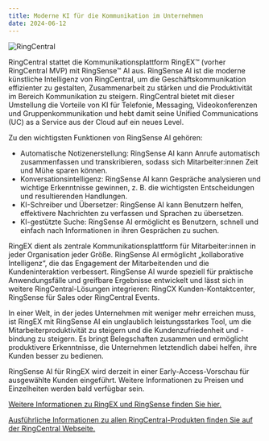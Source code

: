 ```yaml
---
title: Moderne KI für die Kommunikation im Unternehmen
date: 2024-06-12
---
```


![RingCentral](/notes/2024-06-12.png)

RingCentral stattet die Kommunikationsplattform RingEX™ (vorher RingCentral MVP) mit RingSense™ AI aus. RingSense AI ist die moderne künstliche Intelligenz von RingCentral, um die Geschäftskommunikation effizienter zu gestalten, Zusammenarbeit zu stärken und die Produktivität im Bereich Kommunikation zu steigern. RingCentral bietet mit dieser Umstellung die Vorteile von KI für Telefonie, Messaging, Videokonferenzen und Gruppenkommunikation und hebt damit seine Unified Communications (UC) as a Service aus der Cloud auf ein neues Level.

Zu den wichtigsten Funktionen von RingSense AI gehören:

- Automatische Notizenerstellung: RingSense AI kann Anrufe automatisch zusammenfassen und transkribieren, sodass sich Mitarbeiter:innen Zeit und Mühe sparen können.
- Konversationsintelligenz: RingSense AI kann Gespräche analysieren und wichtige Erkenntnisse gewinnen, z. B. die wichtigsten Entscheidungen und resultierenden Handlungen.
- KI-Schreiber und Übersetzer: RingSense AI kann Benutzern helfen, effektivere Nachrichten zu verfassen und Sprachen zu übersetzen.
- KI-gestützte Suche: RingSense AI ermöglicht es Benutzern, schnell und einfach nach Informationen in ihren Gesprächen zu suchen.

RingEX dient als zentrale Kommunikationsplattform für Mitarbeiter:innen in jeder Organisation jeder Größe. RingSense AI ermöglicht „kollaborative Intelligenz“, die das Engagement der Mitarbeitenden und die Kundeninteraktion verbessert. RingSense AI wurde speziell für praktische Anwendungsfälle und greifbare Ergebnisse entwickelt und lässt sich in weitere RingCentral-Lösungen integrieren: RingCX Kunden-Kontaktcenter, RingSense für Sales oder RingCentral Events.

In einer Welt, in der jedes Unternehmen mit weniger mehr erreichen muss, ist RingEX mit RingSense AI ein unglaublich leistungsstarkes Tool, um die Mitarbeiterproduktivität zu steigern und die Kundenzufriedenheit und -bindung zu steigern. Es bringt Belegschaften zusammen und ermöglicht produktivere Erkenntnisse, die Unternehmen letztendlich dabei helfen, ihre Kunden besser zu bedienen.

RingSense AI für RingEX wird derzeit in einer Early-Access-Vorschau für ausgewählte Kunden eingeführt. Weitere Informationen zu Preisen und Einzelheiten werden bald verfügbar sein.

[Weitere Informationen zu RingEX und RingSense finden Sie hier.](/portfolio/products/ringcentral)

[Ausführliche Informationen zu allen RingCentral-Produkten finden Sie auf der RingCentral Webseite.](https://www.ringcentral.com)
